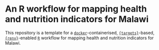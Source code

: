 
<!-- README.md is generated from README.Rmd. Please edit that file -->

# An R workflow for mapping health and nutrition indicators for Malawi

<!-- badges: start -->
<!-- badges: end -->

This repository is a template for a
[`docker`](https://www.docker.com/get-started)-containerised,
[`{targets}`](https://docs.ropensci.org/targets/)-based,
[`{renv}`](https://rstudio.github.io/renv/articles/renv.html)-enabled
[`R`](https://cran.r-project.org/) workflow for mapping health and
nutrition indicators for Malawi.
